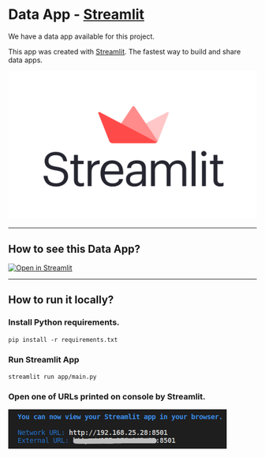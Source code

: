 # Data App - [Streamlit](https://www.streamlit.io/)

We have a data app available for this project.

This app was created with [Streamlit](https://www.streamlit.io/). The fastest way to build and share data apps.

![](images/streamlit.png)

---

## How to see this Data App?

[![Open in Streamlit](https://static.streamlit.io/badges/streamlit_badge_black_white.svg)](https://share.streamlit.io/dougtrajano/ds-zap-challenge/main/app.py)

---

## How to run it locally?

### Install Python requirements.

```
pip install -r requirements.txt
```

### Run Streamlit App

```
streamlit run app/main.py
```

### Open one of URLs printed on console by Streamlit.

![](images/streamlit_urls.png)
